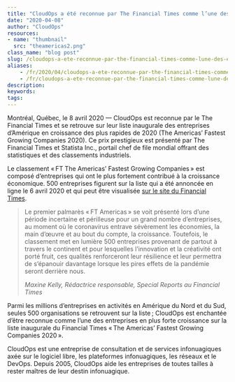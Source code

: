 ```yaml
---
title: "CloudOps a été reconnue par The Financial Times comme l’une des entreprises d’Amérique en croissance des plus rapides de 2020"
date: "2020-04-08"
author: "CloudOps"
resources:
- name: "thumbnail"
  src: "theamericas2.png"
class_name: "blog post"
slug: /cloudops-a-ete-reconnue-par-the-financial-times-comme-lune-des-entreprises-damerique-en-croissance-des-plus-rapides-de-2020
aliases:
    - /fr/2020/04/cloudops-a-ete-reconnue-par-the-financial-times-comme-lune-des-entreprises-damerique-en-croissance-des-plus-rapides-de-2020/
    - /fr/cloudops-a-ete-reconnue-par-the-financial-times-comme-lune-des-entreprises-damerique-en-croissance-des-plus-rapides-de-2020
description:
keywords:
tags:
---
```


<p>Montréal, Québec, le 8&nbsp;avril 2020 — CloudOps est reconnue par le The Financial Times et se retrouve sur leur liste inaugurale des entreprises d’Amérique en croissance des plus rapides de 2020 (The Americas’ Fastest Growing Companies 2020). Ce prix prestigieux est présenté par The Financial Times et Statista Inc., portail chef de file mondial offrant des statistiques et des classements industriels.</p><p>Le classement « FT The Americas’ Fastest Growing Companies » est composé d’entreprises qui ont le plus fortement contribué à la croissance économique. 500 entreprises figurent sur la liste qui a été annoncée en ligne le 6&nbsp;avril 2020 et qui peut être visualisée <a href="https://www.ft.com/content/b0a5e02e-7412-11ea-ad98-044200cb277f">sur le site du Financial Times</a>.&nbsp;</p>

<blockquote class="wp-block-quote"><p>Le premier palmarès « FT Americas » se voit présenté lors d’une période incertaine et périlleuse pour un grand nombre d’entreprises, au moment où le coronavirus entrave sévèrement les économies, la main d’œuvre et au bout du compte, la croissance. Toutefois, le classement met en lumière&nbsp;500 entreprises provenant de partout à travers le continent et pour lesquelles l’innovation et la créativité ont porté fruit, ces qualités renforceront leur résilience et leur permettra de s’épanouir davantage lorsque les pires effets de la pandémie seront derrière nous.</p><p><cite>Maxine Kelly, Rédactrice responsable, Special Reports au Financial Times</cite></p></blockquote>

<p>Parmi les millions d’entreprises en activités en Amérique du Nord et du Sud, seules 500 organisations se retrouvent sur la liste ; CloudOps est enchantée d’être reconnue comme l’une des entreprises en plus forte croissance sur la liste inaugurale du Financial Times « The Americas’ Fastest Growing Companies&nbsp;2020 ».</p><p>CloudOps est une entreprise de consultation et de services infonuagiques axée sur le logiciel libre, les plateformes infonuagiques, les réseaux et le DevOps. Depuis 2005, CloudOps aide les entreprises de toutes tailles à rester maîtres de leur destin infonuagique.</p>
